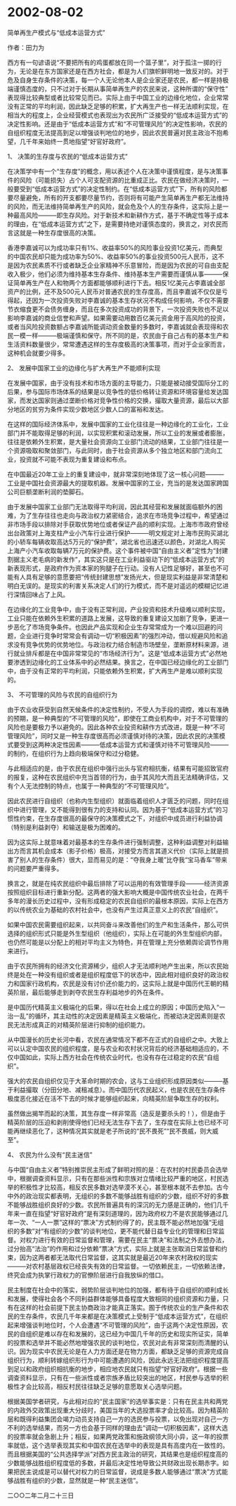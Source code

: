 # 2002-08-02

简单再生产模式与“低成本运营方式”

作者：田力为

西方有一句谚语说“不要把所有的鸡蛋都放在同一个篮子里”，对于孤注一掷的行为，无论是在东方国家还是在西方社会，都是为人们旗帜鲜明地一致反对的。对于危及自身生存条件的决策，每一个人无论他本人是企业家还是农民，都一样是持极端谨慎态度的，只不过对于长期从事简单再生产的农民来说，这种所谓的“保守性” 表现得比较典型或者比较常见而已。实际上由于中国工业的边缘化地位，企业常常没有正常的平均利润，因此缺乏足够的积累，扩大再生产也一样无法顺利实现，在相当大的程度上，企业经营模式也表现出为农民所广泛接受的“低成本运营方式”的决定性影响。还是由于“低成本运营方式”和“不可管理风险”的决定性影响，农民的自组织程度无法提高到足以增强谈判地位的地步，因此农民普遍对民主政治不抱希望，几千年来始终一贯地指望“好官好政府”。

1、  决策的生存度与农民的“低成本运营方式”

在决策学中有一个“生存度”的概念，用以表述个人在决策中谨慎程度，是与决策事件的风险（可能损失）占个人可支配资源的比重成正比。农民在做经济决策时，一般要受到“低成本运营方式”的决定性制约。在“低成本运营方式”下，所有的风险都要尽量避免，所有的开支都要尽量节约，否则将有可能产生简单再生产都无法维持的风险，而无法维持简单再生产的风险，就会危及个人的生存条件，这实际上是一种最高风险———即生存风险。对于新技术和新耕作方式，基于不确定性等于成本的理由，在“低成本运营方式”之下，是需要持绝对谨慎态度的，换言之，对农民而言这就是一种生存度很高的决策。

香港李嘉诚可以为成功率只有1%、收益率50%的风险事业投资1亿美元，而典型的中国农民却只能为成功率为50%、收益率50%的事业投资500元人民币，这不是因为农民素质不行或者缺乏企业家精神不乐意冒险，而是因为农民的可自由支配收入极少，他们必须为维持基本生存条件、维持基本生产需要而谨慎从事———保证简单再生产在人和物两个方面都能够顺利进行下去。相反1亿美元占李嘉诚全部资产的比例，还不及500元人民币对普通农民的生存度高，而且李嘉诚不仅仅是亏得起，还因为一次投资失败对李嘉诚的基本生存状况不构成任何影响，不仅不需要节衣缩食更不会债务缠身，而且在多次投资成功的背景下，一次投资失败也不足以影响李嘉诚的商业信誉和声望。如果需要动用数百亿美元资金用于高风险的投资，或者当风险投资数额占李嘉诚所能调动资金数量的多数时，李嘉诚就会表现得和农民一模一样———极端谨慎和保守。所不同的是，农民由于自己占有的基本生产和生活资料数量很少，常常遭遇这样的生存度极高的决策事项，而对于企业家而言，这种机会就要少得多。

2、  发展中国家工业的边缘化与扩大再生产不能顺利实现

在发展中国家，由于没有技术和市场方面的主导能力，只能是被动接受国际分工的后果，参与国际市场体系的结果是以竞争性的低价格转让资源和环境容量给发达国家，而发达国家则通过垄断价格对竞争性价格的交换，撮取大量资源，最后以大部分地区的贫穷为条件实现少数地区少数人口的富裕和发达。

在这样的国际经济体系中，发展中国家的工业化往往是一种边缘化的工业化，工业部门并不能取得足够的利润，以实现积累和滚动发展，所以工业的发展或者膨胀，往往是依赖外生积累，是大量社会资源向工业部门流动的结果，工业部门往往是一个资源吸取和聚敛部门，与此同时，由于社会资源从多个独立地区和部门流向工业，投资就不可能不表现为重复建设和布点。

在中国最近20年工业上的重复建设中，就非常深刻地体现了这一核心问题———工业是中国社会资源最大的提取机器。发展中国家的工业，充当的是发达国家跨国公司巨额垄断利润的垫脚石。

由于发展中国家工业部门无法取得平均利润，因此其经营和发展就面临额外的困难，为了生存往往也走向与政治权力紧密结合，追求在市场竞争过程中，希望通过非市场手段以排除对手获取优势地位或者保证产品的顺利实现。上海市市政府曾经出台政策对上海支柱产业小汽车行业进行保护———明文规定对上海市民购买湖北的小轿车每辆收取高达5万元的“保护费”，湖北省也迅速还以颜色，对湖北人购买上海产小汽车收取每辆7万元的保护费。这个事件被中国“自由主义者”定性为“封建割据主义老毛病的新发作”，其实这只是在工业利益驱动下的“低成本运营方式”的新表现形式，是政府作为资本家的狗腿子在行动。没有人记性足够好，甚至也不可能有人具有足够的意愿要把“传统封建思想”发扬光大，但是现实利益是非常清楚和明白无误的。是现实的利害关系决定人们的行为模式，而不是对遥远的模糊记忆进行深情回味占了上风。

在边缘化的工业竞争中，由于没有正常利润，产业投资和技术升级难以顺利实现，工业只能在依赖外生积累的道路上发展，这导致的重复建设又加剧了竞争，更进一步恶化了市场竞争条件。也因此产品实现和企业生存常常成为一个难以回避的问题，企业进行竞争时常常会有调动一切“积极因素”的强烈冲动，借以规避风险和追求没有竞争优势的优势地位。与政治权力结合制造市场壁垒，垄断原材料来源，进行就业排斥都是在中国非常常见的“市场经济行为”。这是“低成本运营方式”必然地要渗透到边缘化的工业体系中的必然结果。换言之，在中国已经边缘化的工业部门中，由于没有正常的平均利润，只能依赖外生积累，扩大再生产是难以顺利实现的。

3、  不可管理的风险与农民的自组织行为

由于农业收获受到自然天候条件的决定性制约，不受人为手段的调控，难以有准确的预期，是一种典型的“不可管理的风险”，即使在工商业机构中，对于不可管理的风险也是要极力予以避免的。因此各种农业投资和耕作方式改进，既是一种“不可管理风险”，同时又是一种生存度很高而必须谨慎对待的决策，因此农民的决策模式要受到这两种决定性因素———低成本运营方式和谨慎对待不可管理风险———的制约，在组织行为上趋向极端保守和过分稳健。

与此相适应的是，由于农民在组织中强行出头与官府相抗衡，结果有可能招致官府的报复，这种在农民组织中充当首领的行为，由于其风险大而且无法精确评估，又有个人无法控制的特点，也属于一种典型的“不可管理风险”。

因此农民进行自组织（也称内生型组织）就面临着组织人才匮乏的问题，同时在组织中进行管理，又不能得到很有力的支持和认同。因为基于“低成本运营方式”的习惯性约束，在生存度很高的最保守的决策模式之下，对组织中成员进行利益协调（特别是利益剥夺）和输送是极为困难的。

因为这实际上就意味着对最基本的生存条件进行强制调整，这种利益调整对利益输出方而言其机会成本（影子价格）极高，对接受方而言其道义代价（实际上就是损害了别人的生存条件）很大，显而易见的是：“夺我身上暖”比夺我“宝马香车”带来的问题要严重得多。

换言之，就是在纯农民组织中最后排除了可以运用的有效管理手段———经济资源按照组织目标进行重新分配。这两者的强大影响大概是中国传统农业社会，在两千多年的漫长历史过程中，没有形成稳定的农民自组织的最根本原因，实际上在西方的以传统农业为基础的农村社会中，也没有产生过真正意义上的农民“自组织”。

如果中国农民需要组织起来，以共同奋斗来改善他们的生产和生活条件，那么可供选择的组织形式只能是外生型组织（他组织），实际上在可能的外生型组织内部，也仍然可能是以分配上的相对平均主义为特色，并在管理上充分依赖舆论调节作用来进行。

由于农民所拥有的经济文化资源稀少，组织人才无法顺利地产生出来，所以农民始终是处在一种没有组织或者是组织程度低下的状态中，因此相对组织良好的政治权力和国家行政机构，农民是没有讨价还价能力的，这实际上就是中国历代王朝的精英阶层，最后能够走到剥夺农民生存利益地步的外在条件。

是中国历代精英主义极端化的后果，得以在社会上成立的原因；中国历史陷入“一治一乱”的循环，其主动性的决定因素是精英主义极端化，而被动决定因素则是农民无法形成真正的对精英阶层进行抑制的组织能力。

从中国漫长的历史长河中看，农民在通常情况下都不在正式的自组织之中。大致上可以认定中国农民的组织程度，是与农业和农村状况背后的经济基础相适应的，不仅中国如此，实际上西方社会在传统农业时代，也没有存在过稳定的农民“自组织”。

强大的农民自组织仅见于大革命时期的农会，这与工业组织形成原因类似———基于利益撮取（分田分地、减租减息）。而中国历代农民起义，也是农民在生存条件极度恶化接近在活不下去的时候才能够组织起来，向精英阶层争取生存的权利。

虽然做出揭竿而起的决策，其生存度一样非常高（造反是要杀头的！），但是由于精英阶层的压迫和剥削使得他们已经无法生存下去了，生存度在实际上也已经不可能再继续恶化了，这种情况其实就是老子所说的“民不畏死”“民不畏威，则大威至”。

4、  农民为什么没有“民主迷信”

与中国“自由主义者”特别推崇民主形成了鲜明对照的是：在农村的村民委员会选举中，根据调查资料显示，只有在那些派性和宗族对立情绪比较严重的地区，村民选举的积极性才比较高，相反农民多数对选举漠不关心，甚至根本就不去参加。古今中外的政治现实都表明，无组织的多数不能够战胜有组织的少数，组织不好的多数不能够战胜组织良好的少数。农民所普遍具有的深沉的无力感是正确的，他们几千年来一直在指望“好官好政府”是有深刻道理的，因为政府权力不是农民能够通过几年一次、“一人一票”这样的“票决”方式制约得了的，民主既不能必然地加强“无组织的多数”对“有组织的少数”的谈判地位，更不能代替日益专业化的管理和日常监督。对权力进行有效的日常监督和管理，需要在民主“票决”和法制之外去想办法，过分抬高“法治”的作用和过分依赖“票决”方式，实际上就是主张取消日常监督和约束，因为这两者都无法取代日常监督，这其实就是最近20年来农村政权的现实———对农村基层政权已经丧失有效的日常监督。一切依赖民主，一切依赖法律，终究会成为执掌行政权力的官僚阶层进行自我放纵的借口。

民主制度在社会中的落实，弱势阶层谈判地位的加强，都有待于自组织的顺利成长和发展，使得社会各个不同利益群体能够具备程度大致相同的组织资源和力量，只有在这样的社会前提下民主协商政治才能真正落实。囿于传统农业的生产条件和农民的生存条件，农民几千年来都是在决策模式上受制于“低成本运营方式”，在组织起来增强谈判地位时，个人会遭遇“不可管理的风险”，由于这两个决定性原因，农民的自组织是难以存在和发展的，这已经为中国几千年的历史和现实所证实，简单的投票和选举并不能必然地增强农民的谈判地位，农民对此有非常深刻而清醒的认识。因为现实中农民无论是在人力方面还是在物力方面，都缺乏足够的资源完成自组织行为，顺利转嫁组织形行为中可能遭遇的风险，因此永远无法把组织程度提高到足以和政府组织相抗衡的地步，相应地农民就只有指望“好官好政府”。根据一些调查资料显示，只有在一些派性或者宗族矛盾比较突出的地区，村民参与选举的积极性才会比较高，相反村民往往缺乏足够的意愿取关心选举问题。

根据美国学者研究，与此相对应的“民主国家”的选举事实是：只有在民主共和两党的内政外交政策出现重大分歧时，美国当年的大选投票率才会比较高。因为精英阶层和既得利益集团会竭力动员支持自己一方的选民参与投票，以免出现对自己一方不利的选举结果，而另一方也会基于同样的理由去“调动一切积极因素”，这样大选的投票率就会急剧上升；相反，如果两党政策和施政纲领大同小异，这一年的投票率就低，这个选举表现其实和中国农民在选举中的表现是具有高度内在一致性的。而且根据美国的“公共选择学派”对西方民主政治的研究，其结果也是组织程度高的少数能够战胜组织程度低的多数，并最后决定性地导致公共财政出现长期赤字。如果把民主说成是可以替代对权力的日常监督，说成是多数人能够通过“票决”方式能够战胜有组织的少数，显然就是一种“民主迷信”。

二○○二年二月二十三日
